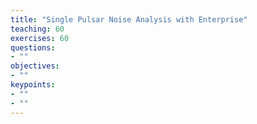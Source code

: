 ```yaml
---
title: "Single Pulsar Noise Analysis with Enterprise"
teaching: 60
exercises: 60
questions:
- ""
objectives:
- ""
keypoints:
- ""
- ""
---
```

